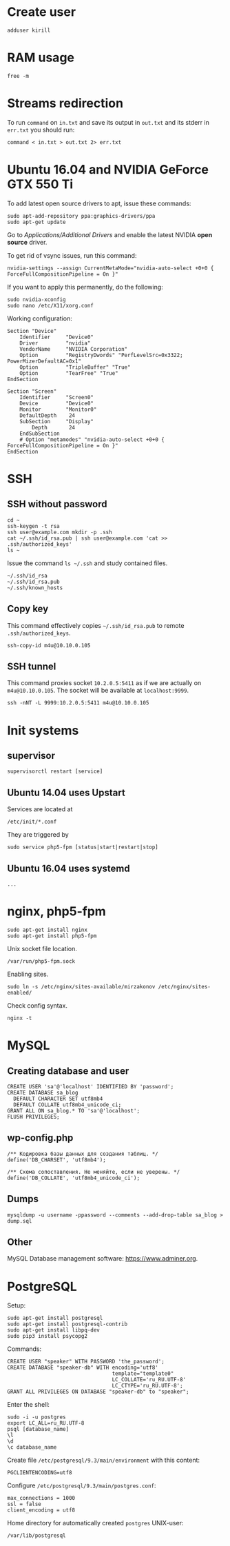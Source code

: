 # Create user

    adduser kirill


# RAM usage

    free -m

# Streams redirection

To run `command` on `in.txt` and save its output in `out.txt` and its stderr in `err.txt` you should run:

    command < in.txt > out.txt 2> err.txt


# Ubuntu 16.04 and NVIDIA GeForce GTX 550 Ti

To add latest open source drivers to apt, issue these commands:

    sudo apt-add-repository ppa:graphics-drivers/ppa
    sudo apt-get update

Go to *Applications/Additional Drivers* and enable the latest NVIDIA **open source** driver.

To get rid of vsync issues, run this command:

    nvidia-settings --assign CurrentMetaMode="nvidia-auto-select +0+0 { ForceFullCompositionPipeline = On }"

If you want to apply this permanently, do the following:

    sudo nvidia-xconfig
    sudo nano /etc/X11/xorg.conf

Working configuration:

    Section "Device"
        Identifier     "Device0"
        Driver         "nvidia"
        VendorName     "NVIDIA Corporation"
        Option         "RegistryDwords" "PerfLevelSrc=0x3322; PowerMizerDefaultAC=0x1"
        Option         "TripleBuffer" "True"
        Option         "TearFree" "True"
    EndSection

    Section "Screen"
        Identifier     "Screen0"
        Device         "Device0"
        Monitor        "Monitor0"
        DefaultDepth    24
        SubSection     "Display"
            Depth       24
        EndSubSection
        # Option "metamodes" "nvidia-auto-select +0+0 { ForceFullCompositionPipeline = On }"
    EndSection


# SSH

## SSH without password

    cd ~
    ssh-keygen -t rsa
    ssh user@example.com mkdir -p .ssh
    cat ~/.ssh/id_rsa.pub | ssh user@example.com 'cat >> .ssh/authorized_keys'
    ls ~

Issue the command `ls ~/.ssh` and study contained files.

    ~/.ssh/id_rsa
    ~/.ssh/id_rsa.pub
    ~/.ssh/known_hosts

## Copy key

This command effectively copies `~/.ssh/id_rsa.pub` to remote `.ssh/authorized_keys`.

    ssh-copy-id m4u@10.10.0.105

## SSH tunnel

This command proxies socket `10.2.0.5:5411` as if we are actually on `m4u@10.10.0.105`.
The socket will be available at `localhost:9999`.

    ssh -nNT -L 9999:10.2.0.5:5411 m4u@10.10.0.105



# Init systems

## supervisor

    supervisorctl restart [service]

## Ubuntu 14.04 uses Upstart

Services are located at

    /etc/init/*.conf

They are triggered by

    sudo service php5-fpm [status|start|restart|stop]

## Ubuntu 16.04 uses systemd

    ...




# nginx, php5-fpm

    sudo apt-get install nginx
    sudo apt-get install php5-fpm

Unix socket file location.

    /var/run/php5-fpm.sock

Enabling sites.

    sudo ln -s /etc/nginx/sites-available/mirzakonov /etc/nginx/sites-enabled/

Check config syntax.

    nginx -t




# MySQL

## Creating database and user

    CREATE USER 'sa'@'localhost' IDENTIFIED BY 'password';
    CREATE DATABASE sa_blog
      DEFAULT CHARACTER SET utf8mb4
      DEFAULT COLLATE utf8mb4_unicode_ci;
    GRANT ALL ON sa_blog.* TO 'sa'@'localhost';
    FLUSH PRIVILEGES;

## wp-config.php

    /** Кодировка базы данных для создания таблиц. */
    define('DB_CHARSET', 'utf8mb4');

    /** Схема сопоставления. Не меняйте, если не уверены. */
    define('DB_COLLATE', 'utf8mb4_unicode_ci');

## Dumps

    mysqldump -u username -ppassword --comments --add-drop-table sa_blog > dump.sql

## Other

MySQL Database management software: https://www.adminer.org.



# PostgreSQL

Setup:

    sudo apt-get install postgresql
    sudo apt-get install postgresql-contrib
    sudo apt-get install libpq-dev
    sudo pip3 install psycopg2

Commands:

    CREATE USER "speaker" WITH PASSWORD 'the_password';
    CREATE DATABASE "speaker-db" WITH encoding='utf8'
                                      template="template0"
                                      LC_COLLATE='ru_RU.UTF-8'
                                      LC_CTYPE='ru_RU.UTF-8';
    GRANT ALL PRIVILEGES ON DATABASE "speaker-db" to "speaker";

Enter the shell:

    sudo -i -u postgres
    export LC_ALL=ru_RU.UTF-8
    psql [database_name]
    \l
    \d
    \c database_name

Create file `/etc/postgresql/9.3/main/environment` with this content:

    PGCLIENTENCODING=utf8

Configure `/etc/postgresql/9.3/main/postgres.conf`:

    max_connections = 1000
    ssl = false
    client_encoding = utf8

Home directory for automatically created `postgres` UNIX-user:

    /var/lib/postgresql
